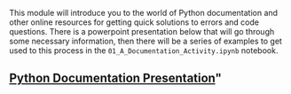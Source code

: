 This module will introduce you to the world of Python documentation and other online resources for getting quick solutions to errors and code questions. There is a powerpoint presentation below that will go through some necessary information, then there will be a series of examples to get used to this process in the `01_A_Documentation_Activity.ipynb` notebook. 

## [Python Documentation Presentation](https://docs.google.com/presentation/d/1-0mnmeNHwSPoogBafsuYW4VzN-3L2RffOeSJ-6J4lA0/edit?usp=sharing)"